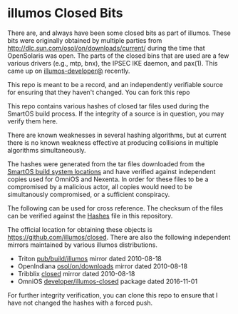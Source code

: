 # illumos Closed Bits

There are, and always have been some closed bits as part of illumos. These bits
were originally obtained by multiple parties from
<http://dlc.sun.com/osol/on/downloads/current/> during the time that OpenSolaris
was open. The parts of the closed bins that are used are a few various drivers
(e.g., mtp, bnx), the IPSEC IKE daemon, and pax(1). This came up on
[illumos-developer@][3] recently.

This repo is meant to be a record, and an independently verifiable source for
ensuring that they haven't changed. You can fork this repo

This repo contains various hashes of closed tar files used during the SmartOS
build process. If the integrity of a source is in question, you may verify
them here.

There are known weaknesses in several hashing algorithms, but at current there
is no known weakness effective at producing collisions in multiple algorithms
simultaneously.

The hashes were generated from the tar files downloaded from the [SmartOS build
system locations][1] and have verified against independent copies used for
OmniOS and Nexenta. In order for these files to be a compromised by a malicious
actor, all copies would need to be simultanously compromised, or a sufficient
conspiracy.

The following can be used for cross reference. The checksum of the files can
be verified against the [Hashes](./Hashes) file in this repository.

The official location for obtaining these objects is
<https://github.com/illumos/closed>. There are also the following independent
mirrors maintained by various illumos distributions.

* Triton [pub/build/illumos][5] mirror dated 2010-08-18
* OpenIndiana [osol/on/downloads][6] mirror dated 2010-08-18
* Tribblix [closed][7] mirror dated 2010-08-18
* OmniOS [developer/illumos-closed][2] package dated 2016-11-01

For further integrity verification, you can clone this repo to ensure that I
have not changed the hashes with a forced push.

[1]: https://github.com/TritonDataCenter/smartos-live/blob/master/sample.configure.smartos#L27-L32
[2]: https://pkg.omniti.com/omnios/r151020/info/0/pkg%3A%2F%2Fomnios%2Fdeveloper%2Fillumos-closed%405.11%2C5.11-0.151020%3A20161101T224748Z
[3]: https://illumos.topicbox.com/groups/developer/T5cf348469c9ec7a3-M8baaf354c1f2d91acd8c23c4

[5]: https://download.TritonDataCenter.com/pub/build/illumos
[6]: https://dlc.openindiana.org/dlc.sun.com/osol/on/downloads/20100817/
[7]: https://pkgs.tribblix.org/closed/